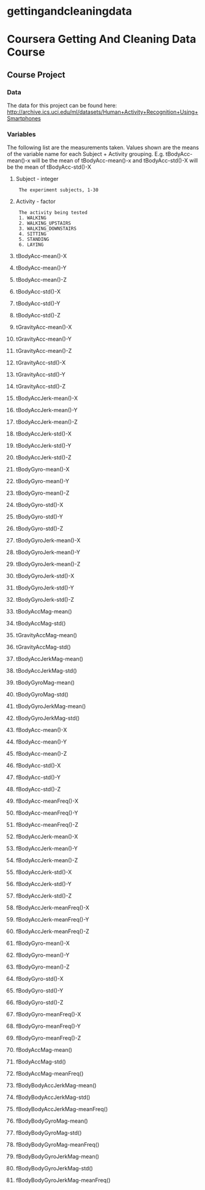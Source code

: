 # gettingandcleaningdata
# Coursera Getting And Cleaning Data Course

## Course Project
### Data
The data for this project can be found here:
http://archive.ics.uci.edu/ml/datasets/Human+Activity+Recognition+Using+Smartphones

### Variables
The following list are the measurements taken.  Values shown are the means of the variable name for each Subject + Activity grouping.
E.g. tBodyAcc-mean()-x will be the mean of tBodyAcc-mean()-x and tBodyAcc-std()-X will be the mean of tBodyAcc-std()-X

1. Subject - integer

		The experiment subjects, 1-30
1. Activity - factor 

		The activity being tested
		1. WALKING
		2. WALKING_UPSTAIRS
		3. WALKING_DOWNSTAIRS
		4. SITTING
		5. STANDING
		6. LAYING

1. tBodyAcc-mean()-X
1. tBodyAcc-mean()-Y
1. tBodyAcc-mean()-Z
1. tBodyAcc-std()-X
1. tBodyAcc-std()-Y
1. tBodyAcc-std()-Z
1. tGravityAcc-mean()-X
1. tGravityAcc-mean()-Y
1. tGravityAcc-mean()-Z
1. tGravityAcc-std()-X
1. tGravityAcc-std()-Y
1. tGravityAcc-std()-Z
1. tBodyAccJerk-mean()-X
1. tBodyAccJerk-mean()-Y
1. tBodyAccJerk-mean()-Z
1. tBodyAccJerk-std()-X
1. tBodyAccJerk-std()-Y
1. tBodyAccJerk-std()-Z
1. tBodyGyro-mean()-X
1. tBodyGyro-mean()-Y
1. tBodyGyro-mean()-Z
1. tBodyGyro-std()-X
1. tBodyGyro-std()-Y
1. tBodyGyro-std()-Z
1. tBodyGyroJerk-mean()-X
1. tBodyGyroJerk-mean()-Y
1. tBodyGyroJerk-mean()-Z
1. tBodyGyroJerk-std()-X
1. tBodyGyroJerk-std()-Y
1. tBodyGyroJerk-std()-Z
1. tBodyAccMag-mean()
1. tBodyAccMag-std()
1. tGravityAccMag-mean()
1. tGravityAccMag-std()
1. tBodyAccJerkMag-mean()
1. tBodyAccJerkMag-std()
1. tBodyGyroMag-mean()
1. tBodyGyroMag-std()
1. tBodyGyroJerkMag-mean()
1. tBodyGyroJerkMag-std()
1. fBodyAcc-mean()-X
1. fBodyAcc-mean()-Y
1. fBodyAcc-mean()-Z
1. fBodyAcc-std()-X
1. fBodyAcc-std()-Y
1. fBodyAcc-std()-Z
1. fBodyAcc-meanFreq()-X
1. fBodyAcc-meanFreq()-Y
1. fBodyAcc-meanFreq()-Z
1. fBodyAccJerk-mean()-X
1. fBodyAccJerk-mean()-Y
1. fBodyAccJerk-mean()-Z
1. fBodyAccJerk-std()-X
1. fBodyAccJerk-std()-Y
1. fBodyAccJerk-std()-Z
1. fBodyAccJerk-meanFreq()-X
1. fBodyAccJerk-meanFreq()-Y
1. fBodyAccJerk-meanFreq()-Z
1. fBodyGyro-mean()-X
1. fBodyGyro-mean()-Y
1. fBodyGyro-mean()-Z
1. fBodyGyro-std()-X
1. fBodyGyro-std()-Y
1. fBodyGyro-std()-Z
1. fBodyGyro-meanFreq()-X
1. fBodyGyro-meanFreq()-Y
1. fBodyGyro-meanFreq()-Z
1. fBodyAccMag-mean()
1. fBodyAccMag-std()
1. fBodyAccMag-meanFreq()
1. fBodyBodyAccJerkMag-mean()
1. fBodyBodyAccJerkMag-std()
1. fBodyBodyAccJerkMag-meanFreq()
1. fBodyBodyGyroMag-mean()
1. fBodyBodyGyroMag-std()
1. fBodyBodyGyroMag-meanFreq()
1. fBodyBodyGyroJerkMag-mean()
1. fBodyBodyGyroJerkMag-std()
1. fBodyBodyGyroJerkMag-meanFreq()
